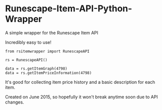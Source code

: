 # Runescape-Item-API-Python-Wrapper
A simple wrapper for the Runescape Item API

Incredibly easy to use!
```
from rsitemwrapper import RunescapeAPI

rs = RunescapeAPI()

data = rs.getItemGraph(4798)
data = rs.getItemPriceInformation(4798)
```

It's good for collecting item price history and a basic description for each item.

Created on June 2015, so hopefully it won't break anytime soon due to API changes.
